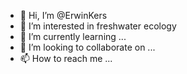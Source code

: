 - 👋 Hi, I’m @ErwinKers
- 👀 I’m interested in freshwater ecology
- 🌱 I’m currently learning ...
- 💞️ I’m looking to collaborate on ...
- 📫 How to reach me ...

<!---
ErwinKers/ErwinKers is a ✨ special ✨ repository because its `README.md` (this file) appears on your GitHub profile.
You can click the Preview link to take a look at your changes.
--->
